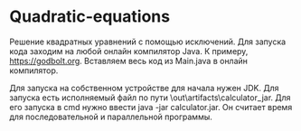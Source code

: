 # Quadratic-equations
Решение квадратных уравнений с помощью исключений.
Для запуска кода заходим на любой онлайн компилятор Java. К примеру, https://godbolt.org.
Вставляем весь код из Main.java в онлайн компилятор.

Для запуска на собственном устройстве для начала нужен JDK. Для запуска есть исполняемый файл по пути \out\artifacts\calculator_jar. Для его запуска в cmd нужно ввести java -jar calculator.jar. Он считает время для последовательной и параллельной программы.
